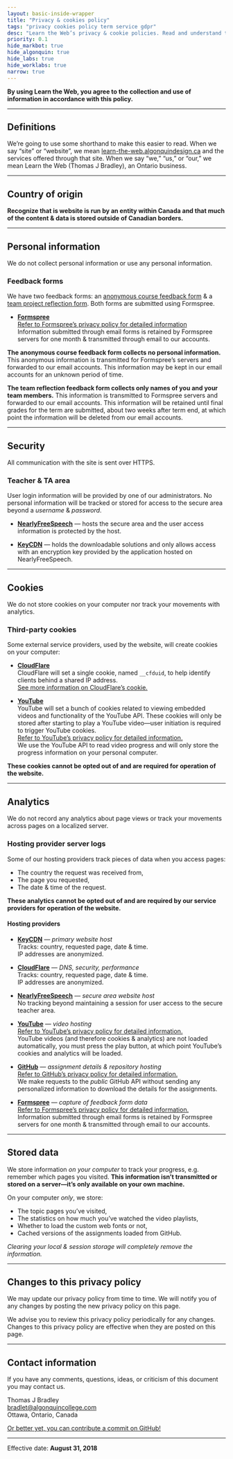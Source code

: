 ```yaml
---
layout: basic-inside-wrapper
title: "Privacy & cookies policy"
tags: "privacy cookies policy term service gdpr"
desc: "Learn the Web’s privacy & cookie policies. Read and understand the information Learn the Web collects & tracks."
priority: 0.1
hide_markbot: true
hide_algonquin: true
hide_labs: true
hide_worklabs: true
narrow: true
---
```


**By using Learn the Web, you agree to the collection and use of information in accordance with this policy.**

---

## Definitions

We’re going to use some shorthand to make this easier to read. When we say “site” or “website”, we mean [learn-the-web.algonquindesign.ca](https://learn-the-web.algonquindesign.ca/) and the services offered through that site. When we say “we,” “us,” or “our,” we mean Learn the Web (Thomas J Bradley), an Ontario business.

---

## Country of origin

**Recognize that is website is run by an entity within Canada and that much of the content & data is stored outside of Canadian borders.**

---

## Personal information

We do not collect personal information or use any personal information.

### Feedback forms

We have two feedback forms: an [anonymous course feedback form](https://learn-the-web.algonquindesign.ca/feedback/) & a [team project reflection form](https://learn-the-web.algonquindesign.ca/courses/shared/team-reflection/). Both forms are submitted using Formspree.

- [**Formspree**](https://formspree.io/)
  <br>[Refer to Formspree’s privacy policy for detailed information](http://docs.formspree.io/files/privacy.pdf)
  <br>Information submitted through email forms is retained by Formspree servers for one month & transmitted through email to our accounts.

**The anonymous course feedback form collects no personal information.** This anonymous information is transmitted for Formspree’s servers and forwarded to our email accounts. This information may be kept in our email accounts for an unknown period of time.

**The team reflection feedback form collects only names of you and your team members.** This information is transmitted to Formspree servers and forwarded to our email accounts. This information will be retained until final grades for the term are submitted, about two weeks after term end, at which point the information will be deleted from our email accounts.

---

## Security

All communication with the site is sent over HTTPS.

### Teacher & TA area

User login information will be provided by one of our administrators. No personal information will be tracked or stored for access to the secure area beyond a *username* & *password*.

- [**NearlyFreeSpeech**](https://www.nearlyfreespeech.net/) — hosts the secure area and the user access information is protected by the host.

- [**KeyCDN**](https://www.keycdn.com/) — holds the downloadable solutions and only allows access with an encryption key provided by the application hosted on NearlyFreeSpeech.

---

## Cookies

We do not store cookies on your computer nor track your movements with analytics.

### Third-party cookies

Some external service providers, used by the website, will create cookies on your computer:

- [**CloudFlare**](https://www.cloudflare.com/)
  <br>CloudFlare will set a single cookie, named `__cfduid`, to help identify clients behind a shared IP address.
  <br>[See more information on CloudFlare’s cookie.](https://support.cloudflare.com/hc/en-us/articles/200170156-What-does-the-CloudFlare-cfduid-cookie-do-)

- [**YouTube**](https://www.youtube.com/)
  <br>YouTube will set a bunch of cookies related to viewing embedded videos and functionality of the YouTube API. These cookies will only be stored after starting to play a YouTube video—user initiation is required to trigger YouTube cookies.
  <br>[Refer to YouTube’s privacy policy for detailed information.](https://policies.google.com/privacy)
  <br>We use the YouTube API to read video progress and will only store the progress information on your personal computer.

**These cookies cannot be opted out of and are required for operation of the website.**

---

## Analytics

We do not record any analytics about page views or track your movements across pages on a localized server.

### Hosting provider server logs

Some of our hosting providers track pieces of data when you access pages:

- The country the request was received from,
- The page you requested,
- The date & time of the request.

**These analytics cannot be opted out of and are required by our service providers for operation of the website.**

#### Hosting providers

- [**KeyCDN**](https://www.keycdn.com/) — *primary website host*
  <br>Tracks: country, requested page, date & time.
  <br>IP addresses are anonymized.

- [**CloudFlare**](https://www.cloudflare.com/) — *DNS, security, performance*
  <br>Tracks: country, requested page, date & time.
  <br>IP addresses are anonymized.

- [**NearlyFreeSpeech**](https://www.nearlyfreespeech.net/) — *secure area website host*
  <br>No tracking beyond maintaining a session for user access to the secure teacher area.

- [**YouTube**](https://www.youtube.com/) — *video hosting*
  <br>[Refer to YouTube’s privacy policy for detailed information.](https://policies.google.com/privacy)
  <br>YouTube videos (and therefore cookies & analytics) are not loaded automatically, you must press the play button, at which point YouTube’s cookies and analytics will be loaded.

- [**GitHub**](https://github.com/) — *assignment details & repository hosting*
  <br>[Refer to GitHub’s privacy policy for detailed information.](https://help.github.com/articles/github-privacy-statement/)
  <br>We make requests to the *public* GitHub API without sending any personalized information to download the details for the assignments.

- [**Formspree**](https://formspree.io/) — *capture of feedback form data*
  <br>[Refer to Formspree’s privacy policy for detailed information.](http://docs.formspree.io/files/privacy.pdf)
  <br>Information submitted through email forms is retained by Formspree servers for one month & transmitted through email to our accounts.

---

## Stored data

We store information *on your computer* to track your progress, e.g. remember which pages you visited. **This information isn’t transmitted or stored on a server—it’s only available on your own machine.**

On your computer *only*, we store:

- The topic pages you’ve visited,
- The statistics on how much you’ve watched the video playlists,
- Whether to load the custom web fonts or not,
- Cached versions of the assignments loaded from GitHub.

*Clearing your local & session storage will completely remove the information.*

---

## Changes to this privacy policy

We may update our privacy policy from time to time. We will notify you of any changes by posting the new privacy policy on this page.

We advise you to review this privacy policy periodically for any changes. Changes to this privacy policy are effective when they are posted on this page.

---

## Contact information

If you have any comments, questions, ideas, or criticism of this document you may contact us.

Thomas J Bradley
<br>[bradlet@algonquincollege.com](mailto:bradlet@algonquincollege.com)
<br>Ottawa, Ontario, Canada

[Or better yet, you can contribute a commit on GitHub!]()

---

Effective date: **August 31, 2018**

